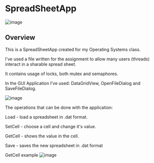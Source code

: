 # SpreadSheetApp

![image](https://user-images.githubusercontent.com/62620992/125846294-65d21674-bb9e-4968-a76b-4ca5088e2a25.png)

## Overview

This is a SpreadSheetApp created for my Operating Systems class.

I've used a file written for the assignment to allow many users (threads) interact in a sharable spread sheet.

It contains usage of locks, both mutex and semaphores.

In the GUI Application I've used: DataGridView, OpenFileDialog and SaveFileDialog.

![image](https://user-images.githubusercontent.com/62620992/125846333-692b0469-6bbb-4b4a-80f9-54218e0f5020.png)

The operations that can be done with the application: 

Load - load a spreadsheet in .dat format.

SetCell - choose a cell and change it's value.

GetCell - shows the value in the cell.

Save - saves the new spreadsheet in .dat format

GetCell example
![image](https://user-images.githubusercontent.com/62620992/125846358-2de32914-7abb-4596-9ea8-053ffbcb4c02.png)
